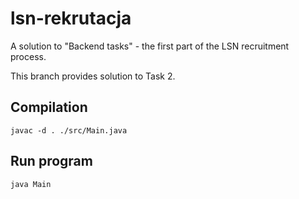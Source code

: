 # lsn-rekrutacja
A solution to "Backend tasks" - the first part of the LSN recruitment process.

This branch provides solution to Task 2.

## Compilation
```
javac -d . ./src/Main.java
```

## Run program
```
java Main
```